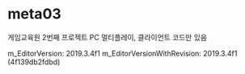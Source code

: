 # meta03
게임교육원 2번째 프로젝트
PC 멀티플레이, 클라이언트 코드만 있음

m_EditorVersion: 2019.3.4f1
m_EditorVersionWithRevision: 2019.3.4f1 (4f139db2fdbd)

